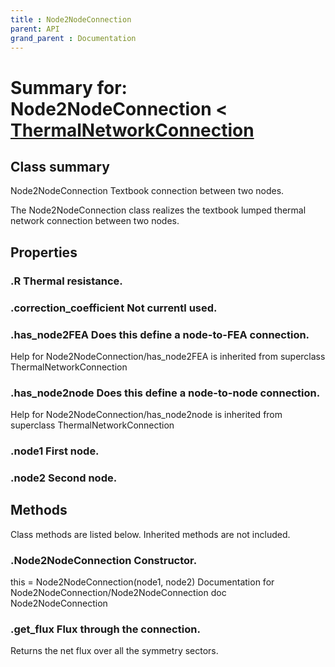 ```yaml
---
title : Node2NodeConnection
parent: API
grand_parent : Documentation
---
```

# Summary for: **Node2NodeConnection**  < [ThermalNetworkConnection](ThermalNetworkConnection.html)

## Class summary

Node2NodeConnection Textbook connection between two nodes.

The Node2NodeConnection class realizes the textbook lumped thermal
network connection between two nodes.

## Properties

### .**R** Thermal resistance.

### .**correction_coefficient** Not currentl used.

### .**has_node2FEA** Does this define a node-to-FEA connection.
Help for Node2NodeConnection/has_node2FEA is inherited from superclass ThermalNetworkConnection

### .**has_node2node** Does this define a node-to-node connection.
Help for Node2NodeConnection/has_node2node is inherited from superclass ThermalNetworkConnection

### .**node1** First node.

### .**node2** Second node.


## Methods

Class methods are listed below. Inherited methods are not included.

### .**Node2NodeConnection** Constructor.

this = Node2NodeConnection(node1, node2)
Documentation for Node2NodeConnection/Node2NodeConnection
doc Node2NodeConnection

### .**get_flux** Flux through the connection.

Returns the net flux over all the symmetry sectors.



